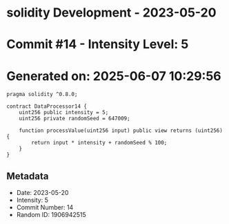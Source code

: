 ﻿# solidity Development - 2023-05-20
# Commit #14 - Intensity Level: 5
# Generated on: 2025-06-07 10:29:56
```solidity
pragma solidity ^0.8.0;

contract DataProcessor14 {
    uint256 public intensity = 5;
    uint256 private randomSeed = 647009;

    function processValue(uint256 input) public view returns (uint256) {
        return input * intensity + randomSeed % 100;
    }
}
```
## Metadata
- Date: 2023-05-20
- Intensity: 5
- Commit Number: 14
- Random ID: 1906942515
